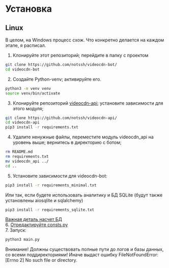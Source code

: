 # Установка

## Linux
В целом, на Windows процесс схож. Что конкретно делается на каждом этапе, я расписал.

1. Клонируйте этот репозиторий; перейдите в папку с проектом
```bash
git clone https://github.com/notssh/videocdn-bot/
cd videocdn-bot
```
2. Создайте Python-venv; активируйте его.
```bash
python3 -m venv venv
source venv/bin/activate
```
3. Клонируйте репозиторий [videocdn-api](https://github.com/notssh/videocdn-api/); установите зависимости для этого модуля;
```bash
git clone https://github.com/notssh/videocdn-api/
cd videocdn-api
pip3 install -r requirements.txt
```
4. Удалите ненужные файлы, переместите модуль videocdn_api на уровень выше; вернитесь в директорию с ботом;
```bash
rm README.md
rm requirements.txt
mv videocdn_api ../
cd ..
```
5. Установите зависимости для videocdn-bot:
```bash
pip3 install -r requirements_minimal.txt
```
Или так, если будете использовать аналитику и БД SQLite (будут также установлены aiosqlite и sqlalchemy) 
```bash
pip3 install -r requirements_sqlite.txt
```
[Важная деталь насчет БД](https://github.com/notssh/videocdn-bot/blob/main/docs/db.md)  
6. [Отредактируйте consts.py](https://github.com/notssh/videocdn-bot/blob/main/docs/consts.md)  
7. Запуск:
```bash
python3 main.py
```

Внимание! Должны существовать полные пути до логов и базы данных, со всеми поддиректориями! Иначе выдаст ошибку FileNotFoundError: [Errno 2] No such file or directory.
